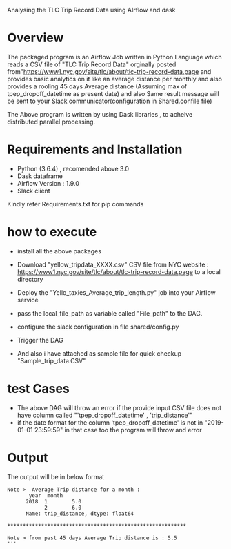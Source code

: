 Analysing the TLC Trip Record Data using AIrflow and dask


# Overview
  The packaged program is an Airflow Job written in Python Language which reads a CSV file of "TLC Trip Record Data" orginally posted from"https://www1.nyc.gov/site/tlc/about/tlc-trip-record-data.page and provides basic analytics on it like an average distance per monthly  and also provides a rooling 45 days Average distance (Assuming max of tpep_dropoff_datetime as present date)
and also Same result message will be sent to your Slack communicator(configuration in Shared.confile file)

  The Above program is written by using Dask libraries , to acheive distributed parallel processing.


# Requirements and Installation
  * Python (3.6.4) , recomended above 3.0
  * Dask dataframe 
  * Airflow Version : 1.9.0
  * Slack client 
  
  Kindly refer Requirements.txt for pip commands
  
 # how to execute 
  * install all the above packages
  * Download "yellow_tripdata_XXXX.csv" CSV file from NYC website : https://www1.nyc.gov/site/tlc/about/tlc-trip-record-data.page to a         local directory
  * Deploy the "Yello_taxies_Average_trip_length.py" job into your Airflow service
  * pass the local_file_path as variable called "File_path" to the DAG.
  * configure the slack configuration in file shared/config.py
  * Trigger the DAG
 
 * And also i have attached as sample file for quick checkup "Sample_trip_data.CSV"
 
 # test Cases
 * The above DAG will throw an error if the provide input CSV file does not have column called "'tpep_dropoff_datetime' , 'trip_distance'"
 * if the date format for the column 'tpep_dropoff_datetime' is not in "2019-01-01 23:59:59" in that case too the program will throw and      error 
 
 # Output 
  The output will be in below format
  ```
  Note >  Average Trip distance for a month :
         year  month
        2018  1        5.0
              2        6.0
        Name: trip_distance, dtype: float64
  
  **********************************************************
  
  Note > from past 45 days Average Trip distance is : 5.5     
  '''